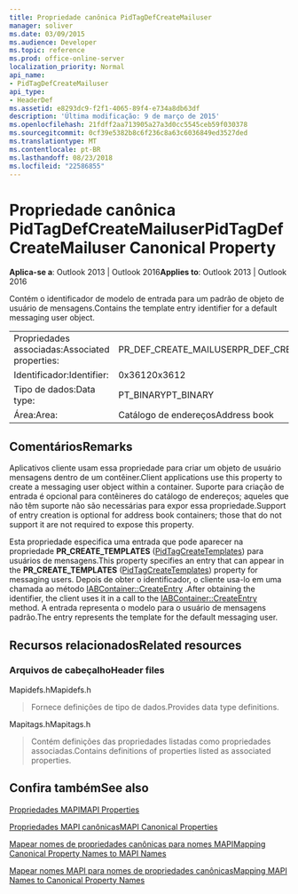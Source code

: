```yaml
---
title: Propriedade canônica PidTagDefCreateMailuser
manager: soliver
ms.date: 03/09/2015
ms.audience: Developer
ms.topic: reference
ms.prod: office-online-server
localization_priority: Normal
api_name:
- PidTagDefCreateMailuser
api_type:
- HeaderDef
ms.assetid: e8293dc9-f2f1-4065-89f4-e734a8db63df
description: 'Última modificação: 9 de março de 2015'
ms.openlocfilehash: 21fdff2aa713905a27a3d0cc5545ceb59f030378
ms.sourcegitcommit: 0cf39e5382b8c6f236c8a63c6036849ed3527ded
ms.translationtype: MT
ms.contentlocale: pt-BR
ms.lasthandoff: 08/23/2018
ms.locfileid: "22586855"
---
```

# <a name="pidtagdefcreatemailuser-canonical-property"></a><span data-ttu-id="b3f3b-103">Propriedade canônica PidTagDefCreateMailuser</span><span class="sxs-lookup"><span data-stu-id="b3f3b-103">PidTagDefCreateMailuser Canonical Property</span></span>

  
  
<span data-ttu-id="b3f3b-104">**Aplica-se a**: Outlook 2013 | Outlook 2016</span><span class="sxs-lookup"><span data-stu-id="b3f3b-104">**Applies to**: Outlook 2013 | Outlook 2016</span></span> 
  
<span data-ttu-id="b3f3b-105">Contém o identificador de modelo de entrada para um padrão de objeto de usuário de mensagens.</span><span class="sxs-lookup"><span data-stu-id="b3f3b-105">Contains the template entry identifier for a default messaging user object.</span></span> 
  
|||
|:-----|:-----|
|<span data-ttu-id="b3f3b-106">Propriedades associadas:</span><span class="sxs-lookup"><span data-stu-id="b3f3b-106">Associated properties:</span></span>  <br/> |<span data-ttu-id="b3f3b-107">PR_DEF_CREATE_MAILUSER</span><span class="sxs-lookup"><span data-stu-id="b3f3b-107">PR_DEF_CREATE_MAILUSER</span></span>  <br/> |
|<span data-ttu-id="b3f3b-108">Identificador:</span><span class="sxs-lookup"><span data-stu-id="b3f3b-108">Identifier:</span></span>  <br/> |<span data-ttu-id="b3f3b-109">0x3612</span><span class="sxs-lookup"><span data-stu-id="b3f3b-109">0x3612</span></span>  <br/> |
|<span data-ttu-id="b3f3b-110">Tipo de dados:</span><span class="sxs-lookup"><span data-stu-id="b3f3b-110">Data type:</span></span>  <br/> |<span data-ttu-id="b3f3b-111">PT_BINARY</span><span class="sxs-lookup"><span data-stu-id="b3f3b-111">PT_BINARY</span></span>  <br/> |
|<span data-ttu-id="b3f3b-112">Área:</span><span class="sxs-lookup"><span data-stu-id="b3f3b-112">Area:</span></span>  <br/> |<span data-ttu-id="b3f3b-113">Catálogo de endereços</span><span class="sxs-lookup"><span data-stu-id="b3f3b-113">Address book</span></span>  <br/> |
   
## <a name="remarks"></a><span data-ttu-id="b3f3b-114">Comentários</span><span class="sxs-lookup"><span data-stu-id="b3f3b-114">Remarks</span></span>

<span data-ttu-id="b3f3b-115">Aplicativos cliente usam essa propriedade para criar um objeto de usuário mensagens dentro de um contêiner.</span><span class="sxs-lookup"><span data-stu-id="b3f3b-115">Client applications use this property to create a messaging user object within a container.</span></span> <span data-ttu-id="b3f3b-116">Suporte para criação de entrada é opcional para contêineres do catálogo de endereços; aqueles que não têm suporte não são necessárias para expor essa propriedade.</span><span class="sxs-lookup"><span data-stu-id="b3f3b-116">Support of entry creation is optional for address book containers; those that do not support it are not required to expose this property.</span></span> 
  
<span data-ttu-id="b3f3b-117">Esta propriedade especifica uma entrada que pode aparecer na propriedade **PR_CREATE_TEMPLATES** ([PidTagCreateTemplates](pidtagcreatetemplates-canonical-property.md)) para usuários de mensagens.</span><span class="sxs-lookup"><span data-stu-id="b3f3b-117">This property specifies an entry that can appear in the **PR_CREATE_TEMPLATES** ([PidTagCreateTemplates](pidtagcreatetemplates-canonical-property.md)) property for messaging users.</span></span> <span data-ttu-id="b3f3b-118">Depois de obter o identificador, o cliente usa-lo em uma chamada ao método [IABContainer::CreateEntry](iabcontainer-createentry.md) .</span><span class="sxs-lookup"><span data-stu-id="b3f3b-118">After obtaining the identifier, the client uses it in a call to the [IABContainer::CreateEntry](iabcontainer-createentry.md) method.</span></span> <span data-ttu-id="b3f3b-119">A entrada representa o modelo para o usuário de mensagens padrão.</span><span class="sxs-lookup"><span data-stu-id="b3f3b-119">The entry represents the template for the default messaging user.</span></span> 
  
## <a name="related-resources"></a><span data-ttu-id="b3f3b-120">Recursos relacionados</span><span class="sxs-lookup"><span data-stu-id="b3f3b-120">Related resources</span></span>

### <a name="header-files"></a><span data-ttu-id="b3f3b-121">Arquivos de cabeçalho</span><span class="sxs-lookup"><span data-stu-id="b3f3b-121">Header files</span></span>

<span data-ttu-id="b3f3b-122">Mapidefs.h</span><span class="sxs-lookup"><span data-stu-id="b3f3b-122">Mapidefs.h</span></span>
  
> <span data-ttu-id="b3f3b-123">Fornece definições de tipo de dados.</span><span class="sxs-lookup"><span data-stu-id="b3f3b-123">Provides data type definitions.</span></span>
    
<span data-ttu-id="b3f3b-124">Mapitags.h</span><span class="sxs-lookup"><span data-stu-id="b3f3b-124">Mapitags.h</span></span>
  
> <span data-ttu-id="b3f3b-125">Contém definições das propriedades listadas como propriedades associadas.</span><span class="sxs-lookup"><span data-stu-id="b3f3b-125">Contains definitions of properties listed as associated properties.</span></span>
    
## <a name="see-also"></a><span data-ttu-id="b3f3b-126">Confira também</span><span class="sxs-lookup"><span data-stu-id="b3f3b-126">See also</span></span>



[<span data-ttu-id="b3f3b-127">Propriedades MAPI</span><span class="sxs-lookup"><span data-stu-id="b3f3b-127">MAPI Properties</span></span>](mapi-properties.md)
  
[<span data-ttu-id="b3f3b-128">Propriedades MAPI canônicas</span><span class="sxs-lookup"><span data-stu-id="b3f3b-128">MAPI Canonical Properties</span></span>](mapi-canonical-properties.md)
  
[<span data-ttu-id="b3f3b-129">Mapear nomes de propriedades canônicas para nomes MAPI</span><span class="sxs-lookup"><span data-stu-id="b3f3b-129">Mapping Canonical Property Names to MAPI Names</span></span>](mapping-canonical-property-names-to-mapi-names.md)
  
[<span data-ttu-id="b3f3b-130">Mapear nomes MAPI para nomes de propriedades canônicas</span><span class="sxs-lookup"><span data-stu-id="b3f3b-130">Mapping MAPI Names to Canonical Property Names</span></span>](mapping-mapi-names-to-canonical-property-names.md)

